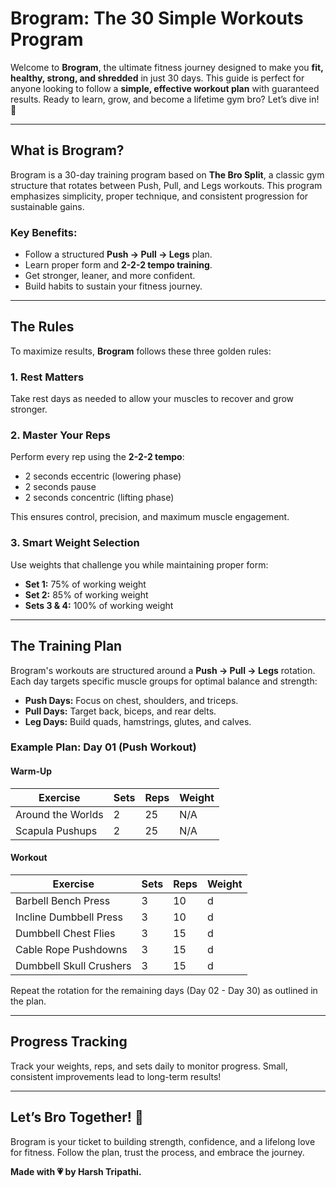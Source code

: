 # Brogram: The 30 Simple Workouts Program

Welcome to **Brogram**, the ultimate fitness journey designed to make you **fit, healthy, strong, and shredded** in just 30 days. This guide is perfect for anyone looking to follow a **simple, effective workout plan** with guaranteed results. Ready to learn, grow, and become a lifetime gym bro? Let’s dive in! 💛

---

## What is Brogram?

Brogram is a 30-day training program based on **The Bro Split**, a classic gym structure that rotates between Push, Pull, and Legs workouts. This program emphasizes simplicity, proper technique, and consistent progression for sustainable gains.

### Key Benefits:
- Follow a structured **Push → Pull → Legs** plan.
- Learn proper form and **2-2-2 tempo training**.
- Get stronger, leaner, and more confident.
- Build habits to sustain your fitness journey.

---

## The Rules

To maximize results, **Brogram** follows these three golden rules:

### 1. **Rest Matters**
Take rest days as needed to allow your muscles to recover and grow stronger.

### 2. **Master Your Reps**
Perform every rep using the **2-2-2 tempo**:
   - 2 seconds eccentric (lowering phase)
   - 2 seconds pause
   - 2 seconds concentric (lifting phase)

This ensures control, precision, and maximum muscle engagement.

### 3. **Smart Weight Selection**
Use weights that challenge you while maintaining proper form:
   - **Set 1:** 75% of working weight
   - **Set 2:** 85% of working weight
   - **Sets 3 & 4:** 100% of working weight

---

## The Training Plan

Brogram's workouts are structured around a **Push → Pull → Legs** rotation. Each day targets specific muscle groups for optimal balance and strength:

- **Push Days:** Focus on chest, shoulders, and triceps.
- **Pull Days:** Target back, biceps, and rear delts.
- **Leg Days:** Build quads, hamstrings, glutes, and calves.

### Example Plan: Day 01 (Push Workout)

#### **Warm-Up**
| Exercise                | Sets | Reps | Weight |
|-------------------------|------|------|--------|
| Around the Worlds       | 2    | 25   | N/A    |
| Scapula Pushups         | 2    | 25   | N/A    |

#### **Workout**
| Exercise                | Sets | Reps | Weight |
|-------------------------|------|------|--------|
| Barbell Bench Press     | 3    | 10   | d      |
| Incline Dumbbell Press  | 3    | 10   | d      |
| Dumbbell Chest Flies    | 3    | 15   | d      |
| Cable Rope Pushdowns    | 3    | 15   | d      |
| Dumbbell Skull Crushers | 3    | 15   | d      |

Repeat the rotation for the remaining days (Day 02 - Day 30) as outlined in the plan.

---

## Progress Tracking

Track your weights, reps, and sets daily to monitor progress. Small, consistent improvements lead to long-term results!

---

## Let’s Bro Together! 💪

Brogram is your ticket to building strength, confidence, and a lifelong love for fitness. Follow the plan, trust the process, and embrace the journey. 

**Made with 💗 by Harsh Tripathi.**
